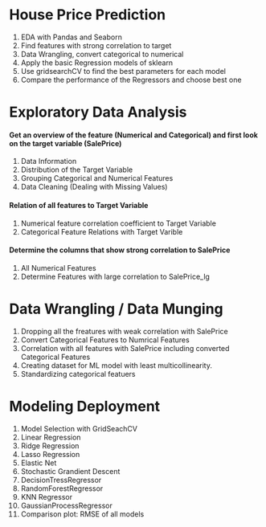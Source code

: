 # House Price Prediction

1. EDA with Pandas and Seaborn
2. Find features with strong correlation to target
3. Data Wrangling, convert categorical to numerical
4. Apply the basic Regression models of sklearn
5. Use gridsearchCV to find the best parameters for each model
6. Compare the performance of the Regressors and choose best one

# Exploratory Data Analysis

#### Get an overview of the feature (Numerical and Categorical) and first look on the target variable (SalePrice)
1. Data Information 
2. Distribution of the Target Variable
3. Grouping Categorical and Numerical Features
4. Data Cleaning (Dealing with Missing Values)

#### Relation of all features to Target Variable
1. Numerical feature correlation coefficient to Target Variable
2. Categorical Feature Relations with Target Varible 

#### Determine the columns that show strong correlation to SalePrice
1. All Numerical Features
2. Determine Features with large correlation to SalePrice_lg

# Data Wrangling / Data Munging
1. Dropping all the freatures with weak correlation with SalePrice
2. Convert Categorical Features to Numrical Features
3. Correlation with all features with SalePrice including converted Categorical Features
4. Creating dataset for ML model with least multicollinearity.
5. Standardizing categorical featuers 

# Modeling Deployment
1. Model Selection with GridSeachCV
2. Linear Regression
3. Ridge Regression 
4. Lasso Regression
5. Elastic Net
6. Stochastic Grandient Descent
7. DecisionTressRegressor
8. RandomForestRegressor
9. KNN Regressor
10. GaussianProcessRegressor
11. Comparison plot: RMSE of all models
